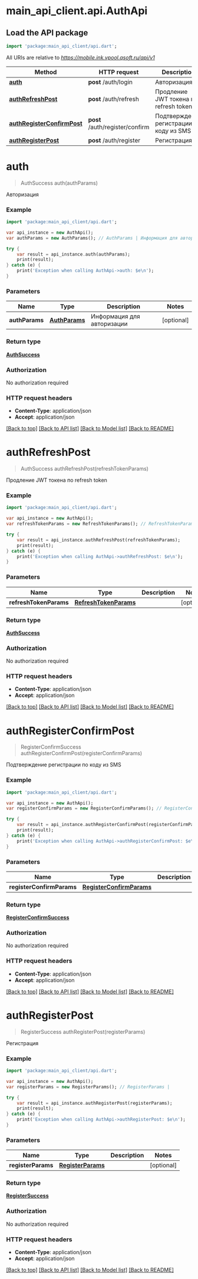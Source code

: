 # main_api_client.api.AuthApi

## Load the API package
```dart
import 'package:main_api_client/api.dart';
```

All URIs are relative to *https://mobile.ink.vpool.qsoft.ru/api/v1*

Method | HTTP request | Description
------------- | ------------- | -------------
[**auth**](AuthApi.md#auth) | **post** /auth/login | Авторизация
[**authRefreshPost**](AuthApi.md#authRefreshPost) | **post** /auth/refresh | Продление JWT токена по refresh token
[**authRegisterConfirmPost**](AuthApi.md#authRegisterConfirmPost) | **post** /auth/register/confirm | Подтверждение регистрации по коду из SMS
[**authRegisterPost**](AuthApi.md#authRegisterPost) | **post** /auth/register | Регистрация


# **auth**
> AuthSuccess auth(authParams)

Авторизация

### Example 
```dart
import 'package:main_api_client/api.dart';

var api_instance = new AuthApi();
var authParams = new AuthParams(); // AuthParams | Информация для авторизации

try { 
    var result = api_instance.auth(authParams);
    print(result);
} catch (e) {
    print('Exception when calling AuthApi->auth: $e\n');
}
```

### Parameters

Name | Type | Description  | Notes
------------- | ------------- | ------------- | -------------
 **authParams** | [**AuthParams**](AuthParams.md)| Информация для авторизации | [optional] 

### Return type

[**AuthSuccess**](AuthSuccess.md)

### Authorization

No authorization required

### HTTP request headers

 - **Content-Type**: application/json
 - **Accept**: application/json

[[Back to top]](#) [[Back to API list]](../README.md#documentation-for-api-endpoints) [[Back to Model list]](../README.md#documentation-for-models) [[Back to README]](../README.md)

# **authRefreshPost**
> AuthSuccess authRefreshPost(refreshTokenParams)

Продление JWT токена по refresh token

### Example 
```dart
import 'package:main_api_client/api.dart';

var api_instance = new AuthApi();
var refreshTokenParams = new RefreshTokenParams(); // RefreshTokenParams | 

try { 
    var result = api_instance.authRefreshPost(refreshTokenParams);
    print(result);
} catch (e) {
    print('Exception when calling AuthApi->authRefreshPost: $e\n');
}
```

### Parameters

Name | Type | Description  | Notes
------------- | ------------- | ------------- | -------------
 **refreshTokenParams** | [**RefreshTokenParams**](RefreshTokenParams.md)|  | [optional] 

### Return type

[**AuthSuccess**](AuthSuccess.md)

### Authorization

No authorization required

### HTTP request headers

 - **Content-Type**: application/json
 - **Accept**: application/json

[[Back to top]](#) [[Back to API list]](../README.md#documentation-for-api-endpoints) [[Back to Model list]](../README.md#documentation-for-models) [[Back to README]](../README.md)

# **authRegisterConfirmPost**
> RegisterConfirmSuccess authRegisterConfirmPost(registerConfirmParams)

Подтверждение регистрации по коду из SMS

### Example 
```dart
import 'package:main_api_client/api.dart';

var api_instance = new AuthApi();
var registerConfirmParams = new RegisterConfirmParams(); // RegisterConfirmParams | 

try { 
    var result = api_instance.authRegisterConfirmPost(registerConfirmParams);
    print(result);
} catch (e) {
    print('Exception when calling AuthApi->authRegisterConfirmPost: $e\n');
}
```

### Parameters

Name | Type | Description  | Notes
------------- | ------------- | ------------- | -------------
 **registerConfirmParams** | [**RegisterConfirmParams**](RegisterConfirmParams.md)|  | [optional] 

### Return type

[**RegisterConfirmSuccess**](RegisterConfirmSuccess.md)

### Authorization

No authorization required

### HTTP request headers

 - **Content-Type**: application/json
 - **Accept**: application/json

[[Back to top]](#) [[Back to API list]](../README.md#documentation-for-api-endpoints) [[Back to Model list]](../README.md#documentation-for-models) [[Back to README]](../README.md)

# **authRegisterPost**
> RegisterSuccess authRegisterPost(registerParams)

Регистрация

### Example 
```dart
import 'package:main_api_client/api.dart';

var api_instance = new AuthApi();
var registerParams = new RegisterParams(); // RegisterParams | 

try { 
    var result = api_instance.authRegisterPost(registerParams);
    print(result);
} catch (e) {
    print('Exception when calling AuthApi->authRegisterPost: $e\n');
}
```

### Parameters

Name | Type | Description  | Notes
------------- | ------------- | ------------- | -------------
 **registerParams** | [**RegisterParams**](RegisterParams.md)|  | [optional] 

### Return type

[**RegisterSuccess**](RegisterSuccess.md)

### Authorization

No authorization required

### HTTP request headers

 - **Content-Type**: application/json
 - **Accept**: application/json

[[Back to top]](#) [[Back to API list]](../README.md#documentation-for-api-endpoints) [[Back to Model list]](../README.md#documentation-for-models) [[Back to README]](../README.md)


